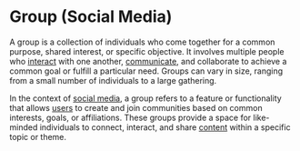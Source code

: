 # Group (Social Media)

A group is a collection of individuals who come together for a common purpose, shared interest, or specific objective. It involves multiple people who [interact](/docs/glossary/interaction) with one another, [communicate](/docs/glossary/communication), and collaborate to achieve a common goal or fulfill a particular need. Groups can vary in size, ranging from a small number of individuals to a large gathering.

In the context of [social media](/docs/glossary/social-media), a group refers to a feature or functionality that allows [users](/docs/glossary/user) to create and join communities based on common interests, goals, or affiliations. These groups provide a space for like-minded individuals to connect, interact, and share [content](/docs/glossary/content) within a specific topic or theme.